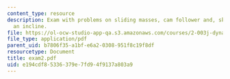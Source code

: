 ```yaml
---
content_type: resource
description: Exam with problems on sliding masses, cam follower and, ski-board on
  an incline.
file: https://ol-ocw-studio-app-qa.s3.amazonaws.com/courses/2-003j-dynamics-and-control-i-fall-2007/e194cdf85336379e7fd94f9137a803a9_exam2.pdf
file_type: application/pdf
parent_uid: b7806f35-a1bf-e6a2-0308-951f8c19f8df
resourcetype: Document
title: exam2.pdf
uid: e194cdf8-5336-379e-7fd9-4f9137a803a9
---
```

